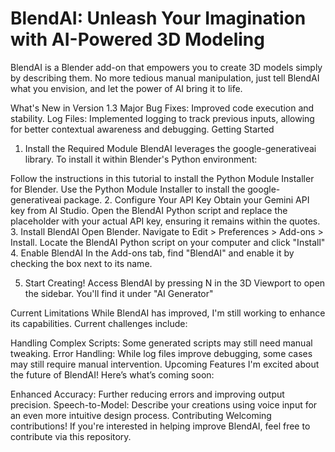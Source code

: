 # BlendAI: Unleash Your Imagination with AI-Powered 3D Modeling
BlendAI is a Blender add-on that empowers you to create 3D models simply by describing them. No more tedious manual manipulation, just tell BlendAI what you envision, and let the power of AI bring it to life.

What's New in Version 1.3
Major Bug Fixes: Improved code execution and stability.
Log Files: Implemented logging to track previous inputs, allowing for better contextual awareness and debugging.
Getting Started
1. Install the Required Module
BlendAI leverages the google-generativeai library. To install it within Blender's Python environment:

Follow the instructions in this tutorial to install the Python Module Installer for Blender.
Use the Python Module Installer to install the google-generativeai package.
2. Configure Your API Key
Obtain your Gemini API key from AI Studio.
Open the BlendAI Python script and replace the placeholder with your actual API key, ensuring it remains within the quotes.
3. Install BlendAI
Open Blender.
Navigate to Edit > Preferences > Add-ons > Install.
Locate the BlendAI Python script on your computer and click "Install"
4. Enable BlendAI
In the Add-ons tab, find "BlendAI" and enable it by checking the box next to its name.

5. Start Creating!
Access BlendAI by pressing N in the 3D Viewport to open the sidebar. You'll find it under "AI Generator"

Current Limitations
While BlendAI has improved, I'm still working to enhance its capabilities. Current challenges include:

Handling Complex Scripts: Some generated scripts may still need manual tweaking.
Error Handling: While log files improve debugging, some cases may still require manual intervention.
Upcoming Features
I'm excited about the future of BlendAI! Here’s what’s coming soon:

Enhanced Accuracy: Further reducing errors and improving output precision.
Speech-to-Model: Describe your creations using voice input for an even more intuitive design process.
Contributing
Welcoming contributions! If you're interested in helping improve BlendAI, feel free to contribute via this repository.

